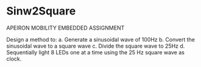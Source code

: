 # Sinw2Square
APEIRON MOBILITY EMBEDDED ASSIGNMENT


Design a method to:
a. Generate a sinusoidal wave of 100Hz
b. Convert the sinusoidal wave to a square wave
c. Divide the square wave to 25Hz
d. Sequentially light 8 LEDs one at a time using the 25 Hz square wave as
clock.
